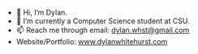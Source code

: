 - 👋 Hi, I’m Dylan.
- 🌱 I’m currently a Computer Science student at CSU. 
- 📫 Reach me through email: dylan.whst@gmail.com
- Website/Portfolio: www.dylanwhitehurst.com

<!---
whidyl/whidyl is a ✨ special ✨ repository because its `README.md` (this file) appears on your GitHub profile.
You can click the Preview link to take a look at your changes.
--->
